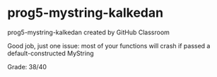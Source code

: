 # prog5-mystring-kalkedan
prog5-mystring-kalkedan created by GitHub Classroom  

Good job, just one issue: most of your functions will crash if passed a default-constructed MyString  

Grade: 38/40  
